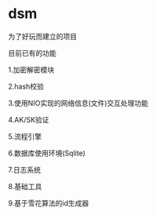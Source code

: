 # dsm
为了好玩而建立的项目

目前已有的功能

1.加密解密模块

2.hash校验

3.使用NIO实现的网络信息(文件)交互处理功能

4.AK/SK验证

5.流程引擎

6.数据库使用环境(Sqlite)

7.日志系统

8.基础工具

9.基于雪花算法的id生成器
